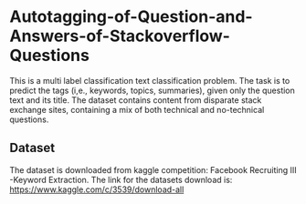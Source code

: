 # Autotagging-of-Question-and-Answers-of-Stackoverflow-Questions
This is a multi label classification text classification problem. The task is to predict the tags (i,e., keywords, topics, summaries), given only the question text and its title. The dataset contains content from disparate stack exchange sites, containing a mix of both technical and no-technical questions.

## Dataset
The dataset is downloaded from kaggle competition: Facebook Recruiting III -Keyword Extraction. 
The link for the datasets download is: https://www.kaggle.com/c/3539/download-all
